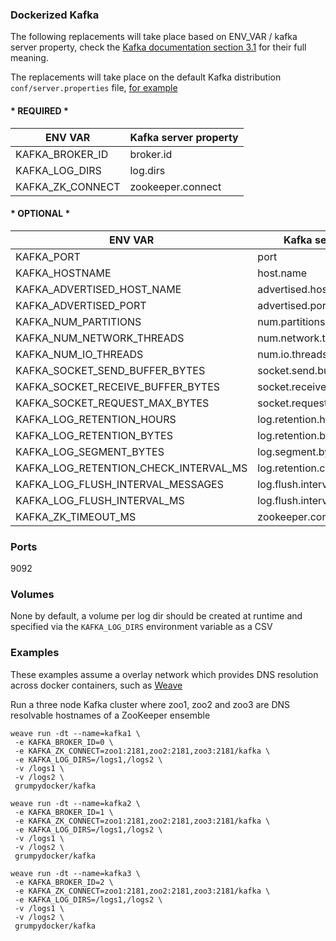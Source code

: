 ### Dockerized Kafka

 The following replacements will take place based on ENV_VAR / kafka server property, check the [Kafka documentation section 3.1](http://kafka.apache.org/documentation.html) for their full meaning.

 The replacements will take place on the default Kafka distribution `conf/server.properties` file, [for example](https://github.com/apache/kafka/blob/0.8.2.1/config/server.properties)

#### * REQUIRED *

|ENV VAR|Kafka server property|
|-------|---------------------|
|KAFKA_BROKER_ID|broker.id|
|KAFKA_LOG_DIRS|log.dirs|
|KAFKA_ZK_CONNECT|zookeeper.connect|


#### * OPTIONAL *

|ENV VAR|Kafka server property|
|-------|---------------------|
|KAFKA_PORT|port|
|KAFKA_HOSTNAME|host.name|
|KAFKA_ADVERTISED_HOST_NAME|advertised.host.name|
|KAFKA_ADVERTISED_PORT|advertised.port|
|KAFKA_NUM_PARTITIONS|num.partitions|
|KAFKA_NUM_NETWORK_THREADS|num.network.threads|
|KAFKA_NUM_IO_THREADS|num.io.threads|
|KAFKA_SOCKET_SEND_BUFFER_BYTES|socket.send.buffer.bytes|
|KAFKA_SOCKET_RECEIVE_BUFFER_BYTES|socket.receive.buffer.bytes|
|KAFKA_SOCKET_REQUEST_MAX_BYTES|socket.request.max.bytes|
|KAFKA_LOG_RETENTION_HOURS|log.retention.hours|
|KAFKA_LOG_RETENTION_BYTES|log.retention.bytes|
|KAFKA_LOG_SEGMENT_BYTES|log.segment.bytes|
|KAFKA_LOG_RETENTION_CHECK_INTERVAL_MS|log.retention.check.interval.ms|
|KAFKA_LOG_FLUSH_INTERVAL_MESSAGES|log.flush.interval.messages|
|KAFKA_LOG_FLUSH_INTERVAL_MS|log.flush.interval.ms|
|KAFKA_ZK_TIMEOUT_MS|zookeeper.connection.timeout.ms|

### Ports

9092

### Volumes

None by default, a volume per log dir should be created at runtime and specified via the `KAFKA_LOG_DIRS` environment variable as a CSV

### Examples

These examples assume a overlay network which provides DNS resolution across docker containers, such as [Weave](https://github.com/weaveworks/weave)

Run a three node Kafka cluster where zoo1, zoo2 and zoo3 are DNS resolvable hostnames of a ZooKeeper ensemble

```
weave run -dt --name=kafka1 \
 -e KAFKA_BROKER_ID=0 \
 -e KAFKA_ZK_CONNECT=zoo1:2181,zoo2:2181,zoo3:2181/kafka \
 -e KAFKA_LOG_DIRS=/logs1,/logs2 \
 -v /logs1 \
 -v /logs2 \
 grumpydocker/kafka

weave run -dt --name=kafka2 \
 -e KAFKA_BROKER_ID=1 \
 -e KAFKA_ZK_CONNECT=zoo1:2181,zoo2:2181,zoo3:2181/kafka \
 -e KAFKA_LOG_DIRS=/logs1,/logs2 \
 -v /logs1 \
 -v /logs2 \
 grumpydocker/kafka

weave run -dt --name=kafka3 \
 -e KAFKA_BROKER_ID=2 \
 -e KAFKA_ZK_CONNECT=zoo1:2181,zoo2:2181,zoo3:2181/kafka \
 -e KAFKA_LOG_DIRS=/logs1,/logs2 \
 -v /logs1 \
 -v /logs2 \
 grumpydocker/kafka
```
